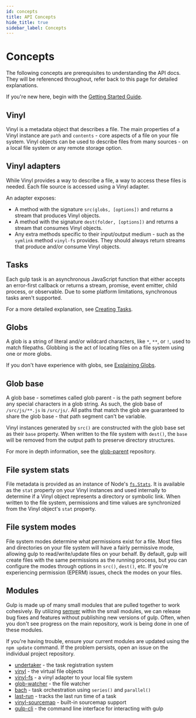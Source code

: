 ```yaml
---
id: concepts
title: API Concepts
hide_title: true
sidebar_label: Concepts
---
```


# Concepts

The following concepts are prerequisites to understanding the API docs. They will be referenced throughout, refer back to this page for detailed explanations.

If you're new here, begin with the [Getting Started Guide][quick-start-docs].

## Vinyl

Vinyl is a metadata object that describes a file. The main properties of a Vinyl instance are `path` and `contents` - core aspects of a file on your file system. Vinyl objects can be used to describe files from many sources - on a local file system or any remote storage option.

## Vinyl adapters

While Vinyl provides a way to describe a file, a way to access these files is needed. Each file source is accessed using a Vinyl adapter.

An adapter exposes:
* A method with the signature `src(globs, [options])` and returns a stream that produces Vinyl objects.
* A method with the signature `dest(folder, [options])` and returns a stream that consumes Vinyl objects.
* Any extra methods specific to their input/output medium - such as the `symlink` method `vinyl-fs` provides. They should always return streams that produce and/or consume Vinyl objects.

## Tasks

Each gulp task is an asynchronous JavaScript function that either accepts an error-first callback or returns a stream, promise, event emitter, child process, or observable. Due to some platform limitations, synchronous tasks aren't supported.

For a more detailed explanation, see [Creating Tasks][creating-tasks-doc].

## Globs

A glob is a string of literal and/or wildcard characters, like `*`, `**`, or `!`, used to match filepaths. Globbing is the act of locating files on a file system using one or more globs.

If you don't have experience with globs, see [Explaining Globs][explaining-globs-docs].

## Glob base

A glob base - sometimes called glob parent - is the path segment before any special characters in a glob string. As such, the glob base of `/src/js/**.js` is `/src/js/`.  All paths that match the glob are guaranteed to share the glob base - that path segment can't be variable.

Vinyl instances generated by `src()` are constructed with the glob base set as their `base` property. When written to the file system with `dest()`, the `base` will be removed from the output path to preserve directory structures.

For more in depth information, see the [glob-parent][glob-parent-external] repository.

## File system stats

File metadata is provided as an instance of Node's [`fs.Stats`][fs-stats-external]. It is available as the `stat` property on your Vinyl instances and used internally to determine if a Vinyl object represents a directory or symbolic link. When written to the file system, permissions and time values are synchronized from the Vinyl object's `stat` property.

## File system modes

File system modes determine what permissions exist for a file. Most files and directories on your file system will have a fairly permissive mode, allowing gulp to read/write/update files on your behalf. By default, gulp will create files with the same permissions as the running process, but you can configure the modes through options in `src()`, `dest()`, etc. If you're experiencing permission (EPERM) issues, check the modes on your files.

## Modules

Gulp is made up of many small modules that are pulled together to work cohesively. By utilizing [semver][semver-external] within the small modules, we can release bug fixes and features without publishing new versions of gulp. Often, when you don't see progress on the main repository, work is being done in one of these modules.

If you're having trouble, ensure your current modules are updated using the `npm update` command. If the problem persists, open an issue on the individual project repository.

* [undertaker][undertaker-external] - the task registration system
* [vinyl][vinyl-external] - the virtual file objects
* [vinyl-fs][vinyl-fs-external] - a vinyl adapter to your local file system
* [glob-watcher][glob-watcher-external] - the file watcher
* [bach][bach-external] - task orchestration using `series()` and `parallel()`
* [last-run][last-run-external] - tracks the last run time of a task
* [vinyl-sourcemap][vinyl-sourcemap-external] - built-in sourcemap support
* [gulp-cli][gulp-cli-external] - the command line interface for interacting with gulp


[quick-start-docs]: ../getting-started/1-quick-start.md
[creating-tasks-doc]: ../getting-started/3-creating-tasks.md
[explaining-globs-docs]: ../getting-started/6-explaining-globs.md
[undertaker-external]: https://github.com/gulpjs/undertaker
[vinyl-external]: https://github.com/gulpjs/vinyl
[vinyl-fs-external]: https://github.com/gulpjs/vinyl-fs
[glob-watcher-external]: https://github.com/gulpjs/glob-watcher
[bach-external]: https://github.com/gulpjs/bach
[last-run-external]: https://github.com/gulpjs/last-run
[vinyl-sourcemap-external]: https://github.com/gulpjs/vinyl-sourcemap
[gulp-cli-external]: https://github.com/gulpjs/gulp-cli
[semver-external]: https://semver.org
[fs-stats-external]: https://nodejs.org/api/fs.html#fs_class_fs_stats
[glob-parent-external]: https://github.com/es128/glob-parent
